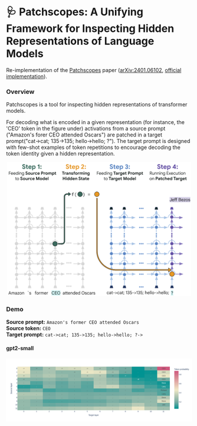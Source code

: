 # 🩺 Patchscopes: A Unifying Framework for Inspecting Hidden Representations of Language Models

Re-implementation of the [Patchscopes](https://pair-code.github.io/interpretability/patchscopes/) paper ([arXiv:2401.06102](https://arxiv.org/abs/2401.06102), [official implementation](https://github.com/PAIR-code/interpretability/tree/master/patchscopes/code)).

### Overview

Patchscopes is a tool for inspecting hidden representations of transformer models.

For decoding what is encoded in a given representation (for instance, the 'CEO' token in the figure under) activations from a source prompt ("Amazon's forer CEO attended Oscars") are patched in a target prompt("cat->cat; 135->135; hello->hello; ?"). The target prompt is designed with few-shot examples of token repetitions to encourage decoding the token identity given a hidden representation.


<p align="center">
    <img src="assets/patchscopes_fig1.png" width="500">
</p>


### Demo

**Source prompt:** ```Amazon's former CEO attended Oscars```\
**Source token:** ```CEO```\
**Target prompt:** ```cat->cat; 135->135; hello->hello; ?->```


#### gpt2-small

<img src="assets/attribute_extraction_fig1_gpt2.png" width="900">